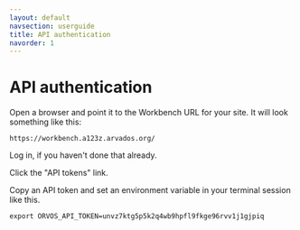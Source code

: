 ```yaml
---
layout: default
navsection: userguide
title: API authentication
navorder: 1
---
```


# API authentication

Open a browser and point it to the Workbench URL for your site. It
will look something like this:

`https://workbench.a123z.arvados.org/`

Log in, if you haven't done that already.

Click the "API tokens" link.

Copy an API token and set an environment variable in your terminal
session like this.

    export ORVOS_API_TOKEN=unvz7ktg5p5k2q4wb9hpfl9fkge96rvv1j1gjpiq
